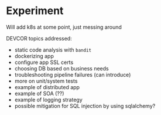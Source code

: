 # Experiment
Will add k8s at some point, just messing around

DEVCOR topics addressed:
  - static code analysis with `bandit`
  - dockerizing app
  - configure app SSL certs
  - choosing DB based on business needs
  - troubleshooting pipeline failures (can introduce)
  - more on unit/system tests
  - example of distributed app
  - example of SOA (??)
  - example of logging strategy
  - possible mitigation for SQL injection by using sqlalchemy?

